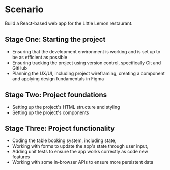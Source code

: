 # Scenario

Build a React-based web app for the Little Lemon restaurant. 

## Stage One: Starting the project

- Ensuring that the development environment is working and is set up to be as efficient as possible
- Ensuring tracking the project using version control, specifically Git and GitHub
- Planning the UX/UI, including project wireframing, creating a component and applying design fundamentals in Figma

## Stage Two: Project foundations

- Setting up the project's HTML structure and styling
- Setting up the project's components

## Stage Three: Project functionality

- Coding the table booking system, including state,
- Working with forms to update the app's state through user input,
- Adding unit tests to ensure the app works correctly as code new features 
- Working with some in-browser APIs to ensure more persistent data